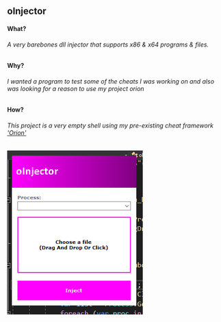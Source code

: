 ## oInjector
#### What? 
###### A very barebones dll injector that supports x86 &amp; x64 programs &amp; files.
#### Why?
###### I wanted a program to test some of the cheats I was working on and also was looking for a reason to use my project orion
#### How?
###### This project is a very empty shell using my pre-existing cheat framework ['Orion'](https://github.com/AntiWinner/Orion)

![Screenshot](screenshot.png)
